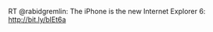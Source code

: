 <!--
id: 379072832
link: http://kevinisom.info/post/379072832/rt-rabidgremlin-the-iphone-is-the-new-internet
slug: rt-rabidgremlin-the-iphone-is-the-new-internet
date: Tue Feb 09 2010 14:48:32 GMT+1300 (NZDT)
raw: {"blog_name":"kevinisom","id":379072832,"post_url":"http://kevinisom.info/post/379072832/rt-rabidgremlin-the-iphone-is-the-new-internet","slug":"rt-rabidgremlin-the-iphone-is-the-new-internet","type":"text","date":"2010-02-09 01:48:32 GMT","timestamp":1265680112,"state":"published","format":"html","reblog_key":"yLfSQrjh","tags":[],"short_url":"http://tmblr.co/Zw68YyMc350","highlighted":[],"feed_item":"http://twitter.com/kev_nz/statuses/8833540306","from_feed_id":"650289","note_count":0,"title":null,"body":"<p>RT @rabidgremlin: The iPhone is the new Internet Explorer 6: <a href=\"http://bit.ly/blEt6a\" target=\"_blank\">http://bit.ly/blEt6a</a></p>"}
publish: 2010-02-09
tags: 
title: null
-->


RT @rabidgremlin: The iPhone is the new Internet Explorer 6:
<http://bit.ly/blEt6a>


